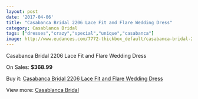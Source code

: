 ```yaml
---
layout: post
date: '2017-04-06'
title: "Casabanca Bridal 2206 Lace Fit and Flare Wedding Dress"
category: Casablanca Bridal
tags: ["dresses","crazy","special","unique","casabanca"]
image: http://www.eudances.com/7772-thickbox_default/casabanca-bridal-2206-lace-fit-and-flare-wedding-dress.jpg
---
```

Casabanca Bridal 2206 Lace Fit and Flare Wedding Dress

On Sales: **$368.99**
<a href="https://www.eudances.com/en/casablanca-bridal/2745-casabanca-bridal-2206-lace-fit-and-flare-wedding-dress.html"><amp-img layout="responsive" width="600" height="600" src="//www.eudances.com/7772-thickbox_default/casabanca-bridal-2206-lace-fit-and-flare-wedding-dress.jpg" alt="Casabanca Bridal 2206 Lace Fit and Flare Wedding Dress 0" /></a>
<a href="https://www.eudances.com/en/casablanca-bridal/2745-casabanca-bridal-2206-lace-fit-and-flare-wedding-dress.html"><amp-img layout="responsive" width="600" height="600" src="//www.eudances.com/7775-thickbox_default/casabanca-bridal-2206-lace-fit-and-flare-wedding-dress.jpg" alt="Casabanca Bridal 2206 Lace Fit and Flare Wedding Dress 1" /></a>
<a href="https://www.eudances.com/en/casablanca-bridal/2745-casabanca-bridal-2206-lace-fit-and-flare-wedding-dress.html"><amp-img layout="responsive" width="600" height="600" src="//www.eudances.com/7774-thickbox_default/casabanca-bridal-2206-lace-fit-and-flare-wedding-dress.jpg" alt="Casabanca Bridal 2206 Lace Fit and Flare Wedding Dress 2" /></a>
<a href="https://www.eudances.com/en/casablanca-bridal/2745-casabanca-bridal-2206-lace-fit-and-flare-wedding-dress.html"><amp-img layout="responsive" width="600" height="600" src="//www.eudances.com/7773-thickbox_default/casabanca-bridal-2206-lace-fit-and-flare-wedding-dress.jpg" alt="Casabanca Bridal 2206 Lace Fit and Flare Wedding Dress 3" /></a>

Buy it: [Casabanca Bridal 2206 Lace Fit and Flare Wedding Dress](https://www.eudances.com/en/casablanca-bridal/2745-casabanca-bridal-2206-lace-fit-and-flare-wedding-dress.html "Casabanca Bridal 2206 Lace Fit and Flare Wedding Dress")

View more: [Casablanca Bridal](https://www.eudances.com/en/4-casablanca-bridal "Casablanca Bridal")